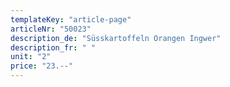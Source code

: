 ```yaml
---
templateKey: "article-page"
articleNr: "50023"
description_de: "Süsskartoffeln Orangen Ingwer"
description_fr: " "
unit: "2"
price: "23.--"
---
```

